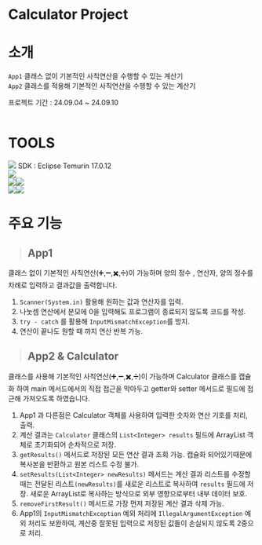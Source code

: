 # Calculator Project


# 소개
`App1` 클래스 없이 기본적인 사칙연산을 수행할 수 있는 계산기<br>
`App2` 클래스를 적용해 기본적인 사칙연산을 수행할 수 있는 계산기<br>

프로젝트 기간 : 24.09.04 ~ 24.09.10<br>
<br>
# TOOLS
<img src="https://img.shields.io/badge/intellijidea-207BEA?style=for-the-badge&logo=intellij%20idea&logoColor=white"> SDK : Eclipse Temurin 17.0.12 <br> 
<img src="https://img.shields.io/badge/java-007396?style=for-the-badge&logo=java&logoColor=white"><br>
<img src="https://img.shields.io/badge/git-F05032?style=for-the-badge&logo=git&logoColor=white"><img src="https://img.shields.io/badge/github-181717?style=for-the-badge&logo=github&logoColor=white"><br>
<img src="https://img.shields.io/badge/notion-000000?style=or-the-badge&logo=notion&logoColor=white"/><img src="https://img.shields.io/badge/Slack-FE5196?style=or-the-badge&logo=slack&logoColor=white"/>
<br>
# 주요 기능
> ## App1
>
> 
클래스 없이 기본적인 사칙연산(➕,➖,✖️,➗)이 가능하며
양의 정수 , 연산자, 양의 정수를 차례로 입력하고 결과값을 출력합니다.

1. `Scanner(System.in)` 활용해 원하는 값과 연산자를 입력.
2.  나눗셈 연산에서 분모에 0을 입력해도 프로그램이 종료되지 않도록 코드를 작성.
3. `try - catch` 를 활용해 `InputMismatchException`를 방지.
4. 연산이 끝나도 원할 때 까지 연산 반복 가능.

> ## App2 & Calculator


클래스를 사용해 기본적인 사칙연산(➕,➖,✖️,➗)이 가능하며 Calculator 클래스를 캡슐화 하여 main 메서드에서의 직접 접근을 막아두고 getter와 setter 메서드로 필드에 접근해 가져오도록 하였습니다.

1. App1 과 다른점은 Calculator 객체를 사용하여 입력한 숫자와 연산 기호를 처리, 출력.
2. 계산 결과는 `Calculator` 클래스의 `List<Integer> results` 필드에 ArrayList 객체로 초기화되어 순차적으로 저장.
3. `getResults()` 메서드로 저장된 모든 연산 결과 조회 가능. 캡슐화 되어있기때문에 복사본을 반환하고 원본 리스트 수정 불가.
4. `setResults(List<Integer> newResults)` 메서드는 계산 결과 리스트를 수정할 때는 전달된 리스트`(newResults)`를 새로운 리스트로 복사하여 `results` 필드에 저장. 새로운 ArrayList로 복사하는 방식으로 외부 영향으로부터 내부 데이터 보호.
5. `removeFirstResult()` 메서드로 가장 먼저 저장된 계산 결과 삭제 가능.
6. App1의 `InputMismatchException` 예외 처리에  `IllegalArgumentException` 예외 처리도 보완하여, 계산중 잘못된 입력으로 저장된 값들이 손실되지 않도록 2중으로 처리.
